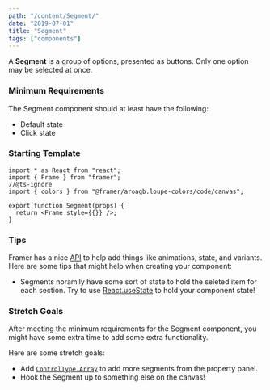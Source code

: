 ```yaml
---
path: "/content/Segment/"
date: "2019-07-01"
title: "Segment"
tags: ["components"]
---
```


A **Segment** is a group of options, presented as buttons. Only one option may
be selected at once.

### Minimum Requirements

The Segment component should at least have the following:

- Default state
- Click state

### Starting Template

```tsx
import * as React from "react";
import { Frame } from "framer";
//@ts-ignore
import { colors } from "@framer/aroagb.loupe-colors/code/canvas";

export function Segment(props) {
  return <Frame style={{}} />;
}
```

### Tips

Framer has a nice [API](https://www.framer.com/api/) to help add things like animations, state, and variants. Here are some tips that might help when creating your component:

- Segments noramlly have some sort of state to hold the seleted item for each section. Try to use [React.useState](https://reactjs.org/docs/hooks-state.html) to hold your component state!

### Stretch Goals

After meeting the minimum requirements for the Segment component, you might have some extra time to add some extra functionality.

Here are some stretch goals:

- Add [`ControlType.Array`](https://www.framer.com/api/property-controls/#array) to add more segments from the property panel.
- Hook the Segment up to something else on the canvas!
